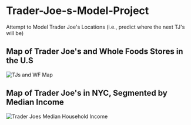 # Trader-Joe-s-Model-Project
Attempt to Model Trader Joe's Locations (i.e., predict where the next TJ's will be)

## Map of Trader Joe's and Whole Foods Stores in the U.S
![TJs and WF Map](https://user-images.githubusercontent.com/33380363/57585926-7b21d800-74bc-11e9-9ea3-e9c949d2c34b.png)


## Map of Trader Joe's in NYC, Segmented by Median Income
![Trader Joes Median Household Income](https://user-images.githubusercontent.com/33380363/59810595-0704fc00-92d4-11e9-9b98-befb5ddb8ac5.png)


